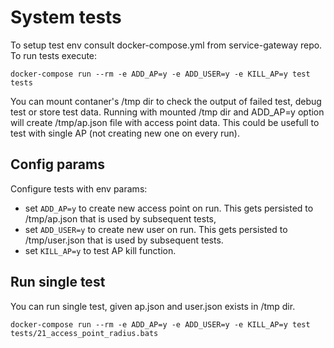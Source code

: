 # System tests

To setup test env consult docker-compose.yml from service-gateway repo. To run tests execute:
```
docker-compose run --rm -e ADD_AP=y -e ADD_USER=y -e KILL_AP=y test tests
```

You can mount contaner's /tmp dir to check the output of failed test, debug test or store test data.
Running with mounted /tmp dir and ADD_AP=y option will create /tmp/ap.json file with access point data.
This could be usefull to test with single AP (not creating new one on every run).

## Config params

Configure tests with env params:
- set `ADD_AP=y` to create new access point on run. This gets persisted to /tmp/ap.json that is used by subsequent tests,
- set `ADD_USER=y` to create new user on run. This gets persisted to /tmp/user.json that is used by subsequent tests.
- set `KILL_AP=y` to test AP kill function.

## Run single test

You can run single test, given ap.json and user.json exists in /tmp dir.
```
docker-compose run --rm -e ADD_AP=y -e ADD_USER=y -e KILL_AP=y test tests/21_access_point_radius.bats
```